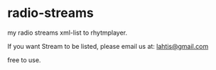 # radio-streams
my radio streams xml-list to rhytmplayer.

If you want Stream to be listed, please email us at: lahtis@gmail.com

free to use.
